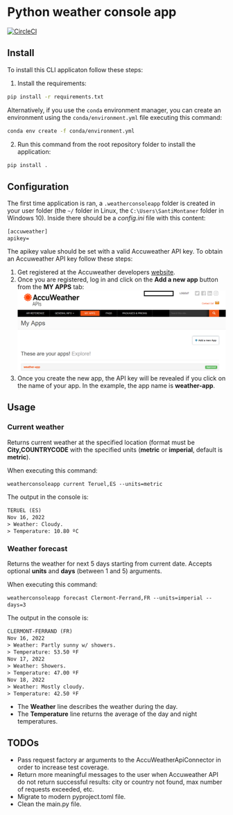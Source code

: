 # Python weather console app
[![CircleCI](https://dl.circleci.com/status-badge/img/gh/santimontaner/weather-console-app/tree/develop.svg?style=shield)](https://dl.circleci.com/status-badge/redirect/gh/santimontaner/weather-console-app/tree/develop)

## Install
To install this CLI applicaton follow these steps:
1. Install the requirements:
```bash
pip install -r requirements.txt
```
Alternatively, if you use the `conda` environment manager, you can create an environment using the `conda/environment.yml` file executing this command:
```bash
conda env create -f conda/environment.yml
```

2. Run this command from the root repository folder to install the application:
```bash
pip install .
```

## Configuration

The first time application is ran, a `.weatherconsoleapp` folder is created in your user folder (the `~/` folder in Linux, the `C:\Users\SantiMontaner` folder in Windows 10). Inside there should be a *config.ini* file
with this content:
```
[accuweather]
apikey=
```
The apikey value should be set with a valid Accuweather API key. To obtain an Accuweather API key follow these steps:
1. Get registered at the Accuweather developers [website](https://developer.accuweather.com/).
2. Once you are registered, log in and click on the **Add a new app** button from the **MY APPS** tab:
![image.png](picture.png)
3. Once you create the new app, the API key will be revealed if you click on the name of your app. In the example, the app name is **weather-app**.



## Usage

### Current weather
Returns current weather at the specified location (format must be **City,COUNTRYCODE** with the specified units (**metric** or **imperial**, default is **metric**).

When executing this command:
```
weatherconsoleapp current Teruel,ES --units=metric
```
The output in the console is:
```
TERUEL (ES)
Nov 16, 2022
> Weather: Cloudy.
> Temperature: 10.80 ºC
```

### Weather forecast
Returns the weather for next 5 days starting from current date. Accepts optional **units** and **days** (between 1 and 5) arguments.

When executing this command:
```
weatherconsoleapp forecast Clermont-Ferrand,FR --units=imperial --days=3
```
The output in the console is:
```
CLERMONT-FERRAND (FR)
Nov 16, 2022
> Weather: Partly sunny w/ showers.
> Temperature: 53.50 ºF
Nov 17, 2022
> Weather: Showers.
> Temperature: 47.00 ºF
Nov 18, 2022
> Weather: Mostly cloudy.
> Temperature: 42.50 ºF
```
* The **Weather** line describes the weather during the day.
* The **Temperature** line returns the average of the day and night temperatures.

## TODOs
* Pass request factory ar arguments to the AccuWeatherApiConnector in order to increase test coverage.
* Return more meaningful messages to the user when Accuweather API do not return successful results: city or country not found, max number of requests exceeded, etc.
* Migrate to modern pyproject.toml file.
* Clean the main.py file.
